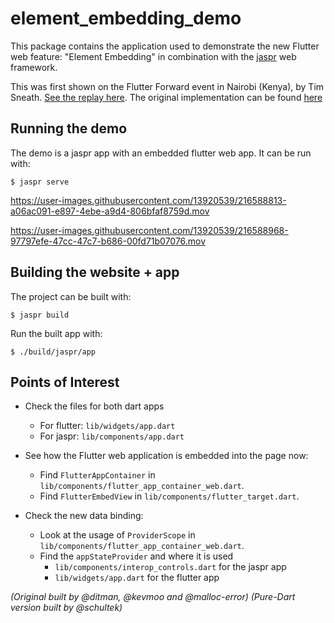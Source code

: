 # element_embedding_demo

This package contains the application used to demonstrate the
new Flutter web feature: "Element Embedding" in combination with 
the [jaspr](https://github.com/schultek/jaspr) web framework.

This was first shown on the Flutter Forward event in Nairobi (Kenya), by Tim
Sneath. [See the replay here](https://www.youtube.com/watch?v=zKQYGKAe5W8&t=5799s).
The original implementation can be found [here](https://github.com/flutter/samples/tree/main/web_embedding/element_embedding_demo)

## Running the demo

The demo is a jaspr app with an embedded flutter web app. 
It can be run with:

```terminal
$ jaspr serve
```

https://user-images.githubusercontent.com/13920539/216588813-a06ac091-e897-4ebe-a9d4-806bfaf8759d.mov

https://user-images.githubusercontent.com/13920539/216588968-97797efe-47cc-47c7-b686-00fd71b07076.mov

## Building the website + app

The project can be built with:

```terminal
$ jaspr build
```

Run the built app with:

```terminal
$ ./build/jaspr/app
```

## Points of Interest

* Check the files for both dart apps
  * For flutter: `lib/widgets/app.dart`
  * For jaspr: `lib/components/app.dart`

* See how the Flutter web application is embedded into the page now:
  * Find `FlutterAppContainer` in `lib/components/flutter_app_container_web.dart`.
  * Find `FlutterEmbedView` in `lib/components/flutter_target.dart`.

* Check the new data binding:
  * Look at the usage of `ProviderScope` in `lib/components/flutter_app_container_web.dart`.
  * Find the `appStateProvider` and where it is used
    * `lib/components/interop_controls.dart` for the jaspr app
    * `lib/widgets/app.dart` for the flutter app

_(Original built by @ditman, @kevmoo and @malloc-error)_
_(Pure-Dart version built by @schultek)_
